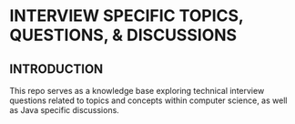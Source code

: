 # INTERVIEW SPECIFIC TOPICS, QUESTIONS, & DISCUSSIONS
## INTRODUCTION
This repo serves as a knowledge base exploring technical interview questions related to topics and concepts
within computer science, as well as Java specific discussions.